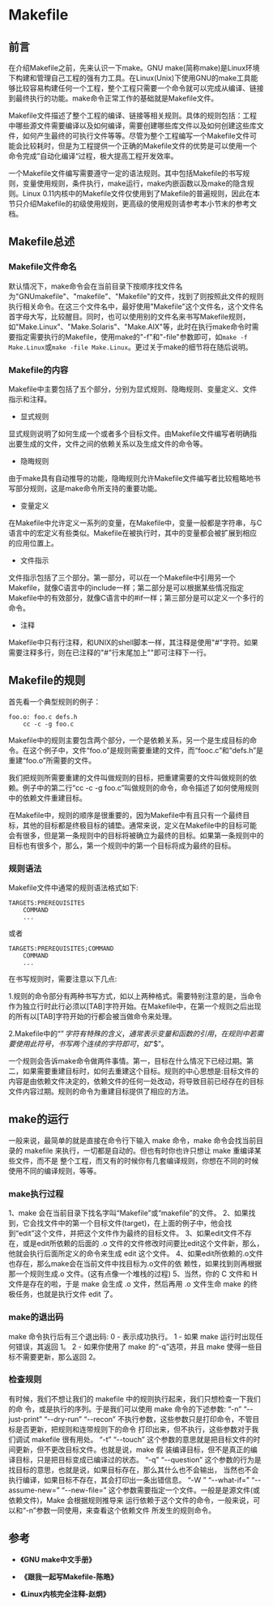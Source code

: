 # Makefile

## 前言

在介绍Makefile之前，先来认识一下make。GNU make(简称make)是Linux环境下构建和管理自己工程的强有力工具。在Linux(Unix)下使用GNU的make工具能够比较容易构建任何一个工程，整个工程只需要一个命令就可以完成从编译、链接到最终执行的功能。make命令正常工作的基础就是Makefile文件。

Makefile文件描述了整个工程的编译、链接等相关规则。具体的规则包括：工程中哪些源文件需要编译以及如何编译，需要创建哪些库文件以及如何创建这些库文件，如何产生最终的可执行文件等等。尽管为整个工程编写一个Makefile文件可能会比较耗时，但是为工程提供一个正确的Makefile文件的优势是可以使用一个命令完成”自动化编译“过程，极大提高工程开发效率。

一个Makefile文件编写需要遵守一定的语法规则。其中包括Makefile的书写规则，变量使用规则，条件执行，make运行，make内嵌函数以及make的隐含规则。Linux 0.11内核中的Makefile文件仅使用到了Makefile的普遍规则，因此在本节只介绍Makefile的初级使用规则，更高级的使用规则请参考本小节末的参考文档。

## Makefile总述

### Makefile文件命名

默认情况下，make命令会在当前目录下按顺序找文件名为"GNUmakefile"、"makefile"、"Makefile"的文件，找到了则按照此文件的规则执行相关命令。在这三个文件名中，最好使用"Makefile"这个文件名，这个文件名首字母大写，比较醒目。同时，也可以使用别的文件名来书写Makefile规则，如"Make.Linux"、"Make.Solaris"、"Make.AIX"等，此时在执行make命令时需要指定需要执行的Makefile，使用make的"-f"和"-file"参数即可，如`make -f Make.Linux`或`make -file Make.Linux`。更过关于make的细节将在随后说明。

### Makefile的内容

Makefile中主要包括了五个部分，分别为显式规则、隐晦规则、变量定义、文件指示和注释。

* 显式规则

显式规则说明了如何生成一个或者多个目标文件。由Makefile文件编写者明确指出要生成的文件，文件之间的依赖关系以及生成文件的命令等。

* 隐晦规则

由于make具有自动推导的功能，隐晦规则允许Makefile文件编写者比较粗略地书写部分规则，这是make命令所支持的重要功能。

* 变量定义

在Makefile中允许定义一系列的变量，在Makefile中，变量一般都是字符串，与C语言中的宏定义有些类似。Makefile在被执行时，其中的变量都会被扩展到相应的应用位置上。

* 文件指示

文件指示包括了三个部分。第一部分，可以在一个Makefile中引用另一个Makefile，就像C语言中的include一样；第二部分是可以根据某些情况指定Makefile中的有效部分，就像C语言中的#if一样；第三部分是可以定义一个多行的命令。

* 注释

Makefile中只有行注释，和UNIX的shell脚本一样，其注释是使用"#"字符。如果需要注释多行，则在已注释的"#"行末尾加上"\"即可注释下一行。


## Makefile的规则

首先看一个典型规则的例子：

```
foo.o: foo.c defs.h
    cc -c -g foo.c
```
Makefile中的规则主要包含两个部分，一个是依赖关系，另一个是生成目标的命令。在这个例子中，文件“foo.o”是规则需要重建的文件，而“fooc.c”和“defs.h”是重建“foo.o”所需要的文件。

我们把规则所需要重建的文件叫做规则的目标，把重建需要的文件叫做规则的依赖。例子中的第二行“cc -c -g foo.c”叫做规则的命令，命令描述了如何使用规则中的依赖文件重建目标。

在Makefile中，规则的顺序是很重要的，因为Makefile中有且只有一个最终目标，其他的目标都是终极目标的铺垫。通常来说，定义在Makefile中的目标可能会有很多，但是第一条规则中的目标将被确立为最终的目标。如果第一条规则中的目标也有很多个，那么，第一个规则中的第一个目标将成为最终的目标。

### 规则语法

Makefile文件中通常的规则语法格式如下:

```
TARGETS:PREREQUISITES
    COMMAND
    ...
```
或者

```
TARGETS:PREREQUISITES;COMMAND
    COMMAND
    ...
```

在书写规则时，需要注意以下几点:

1.规则的命令部分有两种书写方式，如以上两种格式。需要特别注意的是，当命令作为独立行时此行必须以[TAB]字符开始。在Makefile中，在第一个规则之后出现的所有以[TAB]字符开始的行都会被当做命令来处理。

2.Makefile中的“$”字符有特殊的含义，通常表示变量和函数的引用，在规则中若需要使用此符号，书写两个连续的字符即可，如“$$”。

一个规则会告诉make命令做两件事情。第一，目标在什么情况下已经过期。第二，如果需要重建目标时，如何去重建这个目标。规则的中心思想是:目标文件的内容是由依赖文件决定的，依赖文件的任何一处改动，将导致目前已经存在的目标文件内容过期。规则的命令为重建目标提供了相应的方法。




## make的运行

一般来说，最简单的就是直接在命令行下输入 make 命令，make 命令会找当前目录的 makefile 来执行，一切都是自动的。但也有时你也许只想让 make 重编译某些文件，而不是 整个工程，而又有的时候你有几套编译规则，你想在不同的时候使用不同的编译规则，等等。

### make执行过程

1、make 会在当前目录下找名字叫“Makefile”或“makefile”的文件。 
2、如果找到，它会找文件中的第一个目标文件(target)，在上面的例子中，他会找到“edit”这个文件，并把这个文件作为最终的目标文件。 
3、如果edit文件不存在，或是edit所依赖的后面的 .o 文件的文件修改时间要比edit这个文件新，那么，他就会执行后面所定义的命令来生成 edit 这个文件。 
4、如果edit所依赖的.o文件也存在，那么make会在当前文件中找目标为.o文件的依
赖性，如果找到则再根据那一个规则生成.o 文件。(这有点像一个堆栈的过程) 
5、当然，你的 C 文件和 H 文件是存在的啦，于是 make 会生成 .o 文件，然后再用 .o 文件生命 make 的终极任务，也就是执行文件 edit 了。

### make的退出码

make 命令执行后有三个退出码:
0 - 表示成功执行。
1 - 如果 make 运行时出现任何错误，其返回 1。
2 - 如果你使用了 make 的“-q”选项，并且 make 使得一些目标不需要更新，那么返回 2。


### 检查规则

有时候，我们不想让我们的 makefile 中的规则执行起来，我们只想检查一下我们的命 令，或是执行的序列。于是我们可以使用 make 命令的下述参数:
“-n”
“--just-print”
“--dry-run” “--recon”
不执行参数，这些参数只是打印命令，不管目标是否更新，把规则和连带规则下的命令 打印出来，但不执行，这些参数对于我们调试 makefile 很有用处。
“-t” “--touch”
这个参数的意思就是把目标文件的时间更新，但不更改目标文件。也就是说，make 假 装编译目标，但不是真正的编译目标，只是把目标变成已编译过的状态。
“-q” “--question”
  这个参数的行为是找目标的意思，也就是说，如果目标存在，那么其什么也不会输出，
当然也不会执行编译，如果目标不存在，其会打印出一条出错信息。
“-W <file>” “--what-if=<file>” “--assume-new=<file>” “--new-file=<file>”
这个参数需要指定一个文件。一般是是源文件(或依赖文件)，Make 会根据规则推导来 运行依赖于这个文件的命令，一般来说，可以和“-n”参数一同使用，来查看这个依赖文件 所发生的规则命令。

## 参考

* **《GNU make中文手册》**

* **《跟我一起写Makefile-陈皓》**

* **《Linux内核完全注释-赵炯》**
